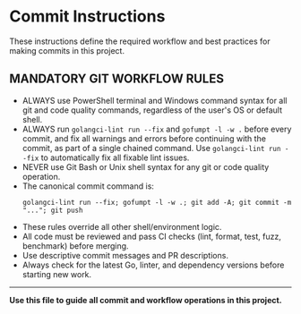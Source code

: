 # Commit Instructions

These instructions define the required workflow and best practices for making commits in this project.

## MANDATORY GIT WORKFLOW RULES
- ALWAYS use PowerShell terminal and Windows command syntax for all git and code quality commands, regardless of the user's OS or default shell.
- ALWAYS run `golangci-lint run --fix` and `gofumpt -l -w .` before every commit, and fix all warnings and errors before continuing with the commit, as part of a single chained command. Use `golangci-lint run --fix` to automatically fix all fixable lint issues.
- NEVER use Git Bash or Unix shell syntax for any git or code quality operation.
- The canonical commit command is:
  ```
  golangci-lint run --fix; gofumpt -l -w .; git add -A; git commit -m "..."; git push
  ```
- These rules override all other shell/environment logic.
- All code must be reviewed and pass CI checks (lint, format, test, fuzz, benchmark) before merging.
- Use descriptive commit messages and PR descriptions.
- Always check for the latest Go, linter, and dependency versions before starting new work.

---

**Use this file to guide all commit and workflow operations in this project.**
